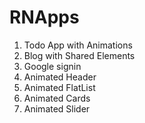 # RNApps
1. Todo App with Animations
2. Blog with Shared Elements
3. Google signin
4. Animated Header
5. Animated FlatList
6. Animated Cards
7. Animated Slider
